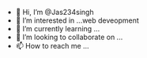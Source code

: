 - 👋 Hi, I’m @Jas234singh
- 👀 I’m interested in ...web deveopment
- 🌱 I’m currently learning ...
- 💞️ I’m looking to collaborate on ...
- 📫 How to reach me ...

<!---
Jas234singh/Jas234singh is a ✨ special ✨ repository because its `README.md` (this file) appears on your GitHub profile.
You can click the Preview link to take a look at your changes.
--->
